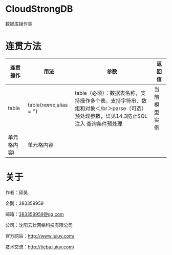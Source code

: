 # CloudStrongDB

数据库操作类

# 连贯方法

连贯操作|用法|参数|返回值
-------------|-------------|-------------|-------------
table|table($name,$alias = '')|table（必须）：数据表名称，支持操作多个表，支持字符串、数组和对象＜/br＞parse（可选）预处理参数，详见14.3防止SQL注入 查询条件预处理|当前模型实例
单元格内容l|单元格内容

# 关于

作者：邱昊

企鹅：383359959

邮箱：383359959@qq.com

公司：沈阳云壮网络科技有限公司

官方网站：http://www.iuiuy.com/

技术交流：http://tieba.iuiuy.com/